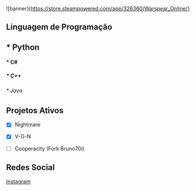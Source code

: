 ![banner]{https://store.steampowered.com/app/326360/Warspear_Online/}

## Linguagem de Programação 
## * Python  
#### * C# 
##### * C++
###### * Java  



## Projetos Ativos 
- [x] Nightmare
- [x] V-G-N 
- [ ] Cooperacity (Fork Bruno70i)




## Redes Social

[Instagram](https://www.instagram.com/vangogh.nithz/)
